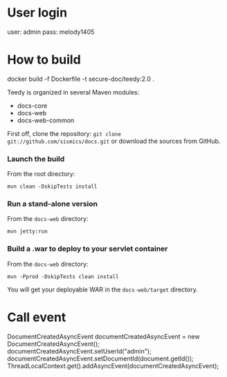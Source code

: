 # User login
user: admin
pass: melody1405

# How to build
docker build -f Dockerfile -t secure-doc/teedy:2.0 .

Teedy is organized in several Maven modules:

- docs-core
- docs-web
- docs-web-common

First off, clone the repository: `git clone git://github.com/sismics/docs.git`
or download the sources from GitHub.

### Launch the build

From the root directory:

```console
mvn clean -DskipTests install
```

### Run a stand-alone version

From the `docs-web` directory:

```console
mvn jetty:run
```

### Build a .war to deploy to your servlet container

From the `docs-web` directory:

```console
mvn -Pprod -DskipTests clean install
```

You will get your deployable WAR in the `docs-web/target` directory.

# Call event
DocumentCreatedAsyncEvent documentCreatedAsyncEvent = new DocumentCreatedAsyncEvent();
documentCreatedAsyncEvent.setUserId("admin");
documentCreatedAsyncEvent.setDocumentId(document.getId());
ThreadLocalContext.get().addAsyncEvent(documentCreatedAsyncEvent);